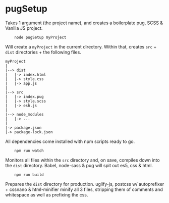 # pugSetup

Takes 1 argument (the project name), and creates a boilerplate pug, SCSS & Vanilla JS project.

```
    node pugSetup myProject
```

Will create a `myProject` in the current directory. Within that, creates `src` + `dist` directories + the following files.

```
myProject
|
|--> dist
|   |-> index.html
|   |-> style.css
|   |-> app.js
|
|--> src
|   |-> index.pug
|   |-> style.scss
|   |-> es6.js
|
|--> node_modules
|   |-> ...
|
|-> package.json
|-> package-lock.json

```

All dependencies come installed with npm scripts ready to go.

```
    npm run watch
```

Monitors all files within the `src` directory and, on save, compiles down into the `dist` directory. Babel, node-sass & pug will spit out es5, css & html.

```
    npm run build
```

Prepares the `dist` directory for production. uglify-js, postcss w/ autoprefixer + cssnano & html-minifier minify all 3 files, stripping them of comments and whitespace as well as prefixing the css.
